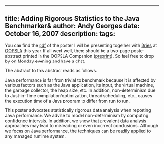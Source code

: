 -----
title:  Adding Rigorous Statistics to the Java Benchmarker&
author: Andy Georges
date: October 16, 2007
description: 
tags: 
-----







You can find the
[pdf](http://itkovian.net/base/files/papers/oopsla2007-poster.pdf) of
the poster I will be presenting together with
[Dries](http://buytaert.net/) at [OOPSLA](http://oopsla.org/oopsla2007)
this year. If all went well, there should be a two-page poster abstract
printed in the OOPSLA Companion
([preprint](http://itkovian.net/base/files/papers/oopsla2007-poster-abstract-preprint.pdf)).
So feel free to drop by on [Monday
evening](http://www.oopsla.org/oopsla2007/index.php?page=program/posters/)
and have a chat.


The abstract to this abstract reads as follows.


Java performance is far from trivial to benchmark because it is affected
by various factors such as the Java application, its input, the virtual
machine, the garbage collector, the heap size, etc. In addition,
non-determinism due to Just-in-Time compilation/optimization, thread
scheduling, etc., causes the execution time of a Java program to differ
from run to run.


This poster advocates statistically rigorous data analysis when
reporting Java performance. We advise to model non-determinism by
computing confidence intervals. In addition, we show that prevalent data
analysis approaches may lead to misleading or even incorrect
conclusions. Although we focus on Java performance, the techniques can
be readily applied to any managed runtime system.




